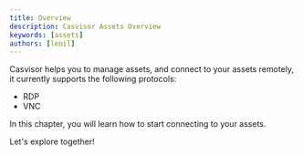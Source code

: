 ```yaml
---
title: Overview
description: Casvisor Assets Overview
keywords: [assets]
authors: [leoil]
---
```


Casvisor helps you to manage assets, and connect to your assets remotely, it  currently supports the following protocols:

* RDP
* VNC

In this chapter, you will learn how to start connecting to your assets.

Let's explore together!
